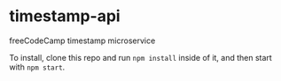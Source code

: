 # timestamp-api
freeCodeCamp timestamp microservice

To install, clone this repo and run `npm install` inside of it, and then start with `npm start`.

